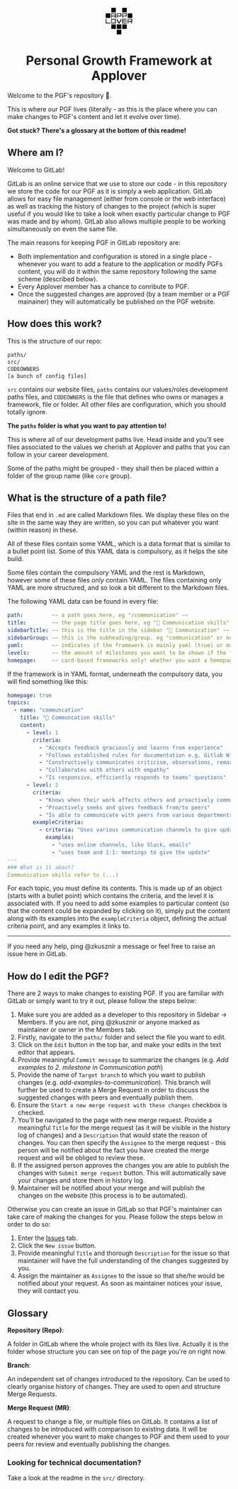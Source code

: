 <p align="center">
  <a href="https://www.applover.pl">
    <img alt="Applover favicon" src="src/images/favicon.svg" width="60" />
  </a>
</p>
<h1 align="center">
    Personal Growth Framework at Applover
</h1>

Welcome to the PGF's repository 🎉.

This is where our PGF lives (literally - as this is the place where you can make changes to PGF's content and let it evolve over time).

**Got stuck? There's a glossary at the bottom of this readme!**

## Where am I?

Welcome to GitLab!

GitLab is an online service that we use to store our code - in this repository we store the code for our PGF as it is simply a web application. GitLab allows for easy file management (either from console or the web interface) as well as tracking the history of changes to the project (which is super useful if you would like to take a look when exactly particular change to PGF was made and by whom). GitLab also allows multiple people to be working simultaneously on even the same file.

The main reasons for keeping PGF in GitLab repository are:
- Both implementation and configuration is stored in a single place - whenever you want to add a feature to the application or modify PGFs content, you will do it within the same repository following the same scheme (described below).
- Every Applover member has a chance to conribute to PGF.
- Once the suggested changes are approved (by a team member or a PGF mainainer) they will automatically be published on the PGF website.

## How does this work?

This is the structure of our repo:
```
paths/
src/
CODEOWNERS
[a bunch of config files]
```

`src` contains our website files, `paths` contains our values/roles development paths files, and `CODEOWNERS` is the file that defines who owns or manages a framework, file or folder.
All other files are configuration, which you should totally ignore.

**The `paths` folder is what you want to pay attention to!**

This is where all of our development paths live. Head inside and you'll see files associated to the values we cherish at Applover and paths that you can follow in your career development.

Some of the paths might be grouped - they shall then be placed within a folder of the group name (like `core` group).

## What is the structure of a path file?

Files that end in `.md` are called Markdown files. We display these files on the site in the same way they are written, so you can put whatever you want (within reason) in these.

All of these files contain some YAML, which is a data format that is similar to a bullet point list. Some of this YAML data is compulsory, as it helps the site build.

Some files contain the compulsory YAML and the rest is Markdown, however some of these files *only* contain YAML.
The files containing only YAML are more structured, and so look a bit different to the Markdown files.

The following YAML data can be found in every file:

``` yaml
path:         ~~ a path goes here, eg "/communication" ~~
title:        ~~ the page title goes here, eg "💬 Communication skills" ~~
sidebarTitle: ~~ this is the title in the sidebar "💬 Communication" ~~
sidebarGroup: ~~ this is the subheading/group. eg "communication" or nothing ~~
yaml:         ~~ indicates if the framework is mainly yaml (true) or markdown (false) ~~
levels:       ~~ the amount of milestones you want to be shown if the file is yaml, eg 6 or nothing ~~
homepage:     ~~ card-based frameworks only! whether you want a homepage to be shown, eg true, false, or nothing if irrelevant ~~
```

If the framework is in YAML format, underneath the compulsory data, you will find something like this:

``` yaml
homepage: true
topics:
  - name: "communcation"
    title: "💬 Communcation skills"
    content:
      - level: 1
        criteria:
          - "Accepts feedback graciously and learns from experience"
          - "Follows established rules for documentation e.g. Gitlab Wiki, GSuite"
          - "Constructively communicates criticism, observations, remarks"
          - "Collaborates with others with empathy"
          - "Is responsive, efficiently responds to teams’ questions"
      - level: 2
        criteria:
          - "Knows when their work affects others and proactively communicates the impact of status updates with those who most need to know"
          - "Proactively seeks and gives feedback from/to peers"
          - "Is able to communicate with peers from various departments, talks to non-technical stakeholders on appropriate level of abstraction"
        exampleCriteria:
          - criteria: "Uses various communication channels to give update"
            examples:
              - "uses online channels, like Slack, emails"
              - "uses team and 1:1: meetings to give the update"
---
### What is it about?
Communication skills refer to (...)
```

For each topic, you must define its contents. This is made up of an object (starts with a bullet point) which contains the criteria, and the level it is associated with.
If you need to add some examples to particular content (so that the content could be expanded by clicking on it), simply put the content along with its examples into the `exampleCriteria` object, defining the actual criteria point, and any examples it links to.

---

If you need any help, ping @zkusznir a message or feel free to raise an issue here in GitLab.

## How do I edit the PGF?

There are 2 ways to make changes to existing PGF. If you are familiar with GitLab or simply want to try it out, please follow the steps below:
1. Make sure you are added as a developer to this repository in Sidebar -> Members. If you are not, ping @zkusznir or anyone marked as maintainer or owner in the Members tab.
2. Firstly, navigate to the `paths/` folder and select the file you want to edit.
3. Click on the `Edit` button in the top bar, and make your edits in the text editor that appears.
4. Provide meaningful `Commit message` to summarize the changes (e.g. *Add examples to 2. milestone in Communication path*)
5. Provide the name of `Target branch` to which you want to publish changes (e.g. *add-examples-to-communication*). This branch will further be used to create a Merge Request in order to discuss the suggested changes with peers and eventually publish them.
6. Ensure the `Start a new merge request with these changes` checkbox is checked.
7. You'll be navigated to the page with new merge request. Provide a meaningful `Title` for the merge request (as it will be visible in the history log of changes) and a `Description` that would state the reason of changes. You can then specify the `Assignee` to the merge request - this person will be notified about the fact you have created the merge request and will be obliged to review these.
8. If the assigned person approves the changes you are able to publish the changes with `Submit merge request` button. This will automatically save your changes and store them in history log.
9. Maintainer will be notified about your merge and will publish the changes on the website (this process is to be automated).

Otherwise you can create an issue in GitLab so that PGF's maintainer can take care of making the changes for you. Please follow the steps below in order to do so:
1. Enter the [Issues](https://git.applover.pl/Applover/pgf/issues) tab.
2. Click the `New issue` button.
3. Provide meaningful `Title` and thorough `Description` for the issue so that maintainer will have the full understanding of the changes suggested by you.
4. Assign the maintainer as `Assignee` to the issue so that she/he would be notified about your request. As soon as maintainer notices your issue, they will contact you.

## Glossary

**Repository (Repo)**:

A folder in GitLab where the whole project with its files live. Actually it is the folder whose structure you can see on top of the page you're on right now.

**Branch**:

An independent set of changes introduced to the repository. Can be used to clearly organise history of changes. They are used to open and structure Merge Requests.

**Merge Request (MR)**:

A request to change a file, or multiple files on GitLab. It contains a list of changes to be introduced with comparison to existing data. It will be created whenever you want to make changes to PGF and them used to your peers for review and eventually publishing the changes.


### Looking for technical documentation?
Take a look at the readme in the `src/` directory.
